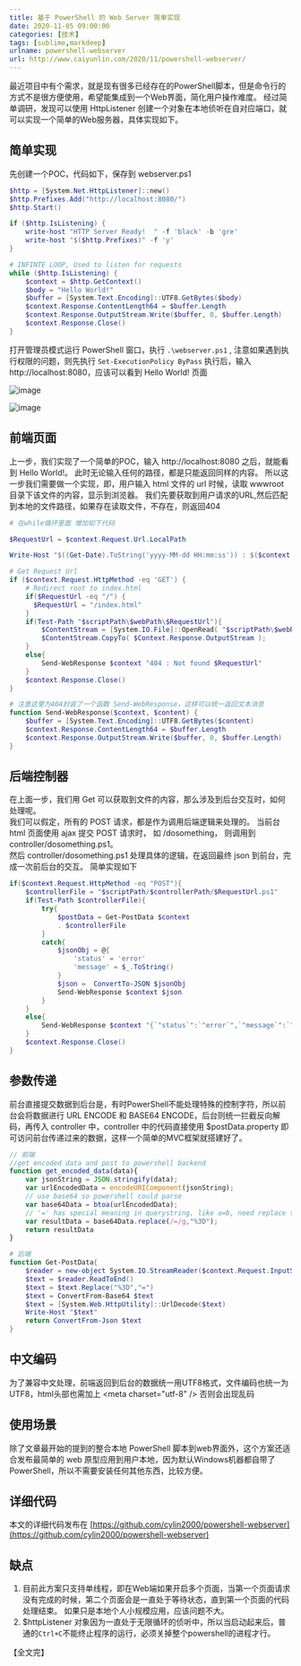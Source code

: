 ```yaml
---
title: 基于 PowerShell 的 Web Server 简单实现
date: 2020-11-05 09:00:00  
categories: [技术]  
tags: [sublime,markdeep]  
urlname: powershell-webserver  
url: http://www.caiyunlin.com/2020/11/powershell-webserver/
---
```


最近项目中有个需求，就是现有很多已经存在的PowerShell脚本，但是命令行的方式不是很方便使用，希望能集成到一个Web界面，简化用户操作难度。
经过简单调研，发现可以使用 HttpListener 创建一个对象在本地侦听在自对应端口，就可以实现一个简单的Web服务器，具体实现如下。

## 简单实现
先创建一个POC，代码如下，保存到 webserver.ps1
```powershell
$http = [System.Net.HttpListener]::new()
$http.Prefixes.Add("http://localhost:8080/")
$http.Start()

if ($http.IsListening) {
    write-host "HTTP Server Ready!  " -f 'black' -b 'gre'
    write-host "$($http.Prefixes)" -f 'y'
}

# INFINTE LOOP, Used to listen for requests
while ($http.IsListening) {
    $context = $http.GetContext()
    $body = "Hello World!"
    $buffer = [System.Text.Encoding]::UTF8.GetBytes($body)
    $context.Response.ContentLength64 = $buffer.Length
    $context.Response.OutputStream.Write($buffer, 0, $buffer.Length)
    $context.Response.Close()
}
```
打开管理员模式运行 PowerShell 窗口，执行 `.\webserver.ps1` , 注意如果遇到执行权限的问题，则先执行 `Set-ExecutionPolicy ByPass`
执行后，输入 http://localhost:8080，应该可以看到 Hello World! 页面

![image](https://images.caiyunlin.com/20210508061910.png)

![image](https://images.caiyunlin.com/20210508061955.png)


## 前端页面

上一步，我们实现了一个简单的POC，输入 http://localhost:8080 之后，就能看到 Hello World!。 此时无论输入任何的路径，都是只能返回同样的内容。
所以这一步我们需要做一个实现，即，用户输入 html 文件的 url 时候，读取 wwwroot 目录下该文件的内容，显示到浏览器。
我们先要获取到用户请求的URL,然后匹配到本地的文件路径，如果存在读取文件，不存在，则返回404
```powershell
# 在while循环里面 增加如下代码

$RequestUrl = $context.Request.Url.LocalPath

Write-Host "$((Get-Date).ToString('yyyy-MM-dd HH:mm:ss')) : $($context.Request.Url)" -f 'mag'

# Get Request Url
if ($context.Request.HttpMethod -eq 'GET') {       
    # Redirect root to index.html
    if($RequestUrl -eq "/") {
      $RequestUrl = "/index.html"
    }
    if(Test-Path "$scriptPath\$webPath\$RequestUrl"){
        $ContentStream = [System.IO.File]::OpenRead( "$scriptPath\$webPath\$RequestUrl" );
        $ContentStream.CopyTo( $Context.Response.OutputStream );
    }
    else{
        Send-WebResponse $context "404 : Not found $RequestUrl"            
    }
    $context.Response.Close()
}

# 注意这里为404封装了一个函数 Send-WebResponse，这样可以统一返回文本消息
function Send-WebResponse($context, $content) {
    $buffer = [System.Text.Encoding]::UTF8.GetBytes($content)
    $context.Response.ContentLength64 = $buffer.Length
    $context.Response.OutputStream.Write($buffer, 0, $buffer.Length)
}

```

## 后端控制器

在上面一步，我们用 Get 可以获取到文件的内容，那么涉及到后台交互时，如何处理呢。  
我们可以假定，所有的 POST 请求，都是作为调用后端逻辑来处理的。 当前台 html 页面使用 ajax 提交 POST 请求时， 如 /dosomething， 则调用到 controller/dosomething.ps1。  
然后 controller/dosomething.ps1 处理具体的逻辑，在返回最终 json 到前台，完成一次前后台的交互。 简单实现如下
```powershell
if($context.Request.HttpMethod -eq "POST"){
    $controllerFile = "$scriptPath/$controllerPath/$RequestUrl.ps1"
    if(Test-Path $controllerFile){
        try{
            $postData = Get-PostData $context           
            . $controllerFile
        }
        catch{
            $jsonObj = @{
                'status' = 'error'
                'message' = $_.ToString()
            }
            $json =  ConvertTo-JSON $jsonObj
            Send-WebResponse $context $json
        }
    }
    else{
        Send-WebResponse $context "{`"status`":`"error`",`"message`":`"Unsupported API $RequestUrl`"}";
    }
    $context.Response.Close()
}
```

## 参数传递
前台直接提交数据到后台是，有时PowerShell不能处理特殊的控制字符，所以前台会将数据进行 URL ENCODE 和 BASE64 ENCODE，后台则统一拦截反向解码，再传入 controller 中，controller 中的代码直接使用 $postData.property 即可访问前台传递过来的数据，这样一个简单的MVC框架就搭建好了。
```javascript
// 前端
//get encoded data and post to powershell backend
function get_encoded_data(data){
    var jsonString = JSON.stringify(data);
    var urlEncodedData = encodeURIComponent(jsonString);
    // use base64 so powershell could parse
    var base64Data = btoa(urlEncodedData);
    // '=' has special meaning in querystring, like a=b, need replace them
    var resultData = base64Data.replace(/=/g,"%3D");
    return resultData
}
```

```powershell
# 后端
function Get-PostData{
    $reader = new-object System.IO.StreamReader($context.Request.InputStream)
    $text = $reader.ReadToEnd()
    $text = $text.Replace("%3D","=")
    $text = ConvertFrom-Base64 $text
    $text = [System.Web.HttpUtility]::UrlDecode($text)
    Write-Host "$text"
    return ConvertFrom-Json $text
}
```

## 中文编码
为了兼容中文处理，前端返回到后台的数据统一用UTF8格式，文件编码也统一为UTF8，html头部也需加上 &lt;meta charset="utf-8" /&gt; 否则会出现乱码

## 使用场景
除了文章最开始的提到的整合本地 PowerShell 脚本到web界面外，这个方案还适合发布最简单的 web 原型应用到用户本地，因为默认Windows机器都自带了 PowerShell，所以不需要安装任何其他东西，比较方便。

## 详细代码
本文的详细代码发布在 [https://github.com/cylin2000/powershell-webserver](https://github.com/cylin2000/powershell-webserver)

## 缺点
1. 目前此方案只支持单线程，即在Web端如果开启多个页面，当第一个页面请求没有完成的时候，第二个页面会是一直处于等待状态，直到第一个页面的代码处理结束。 
如果只是本地个人小规模应用，应该问题不大。
2. $httpListener 对象因为一直处于无限循环的侦听中，所以当启动起来后，普通的`Ctrl+C`不能终止程序的运行，必须关掉整个powershell的进程才行。

【全文完】